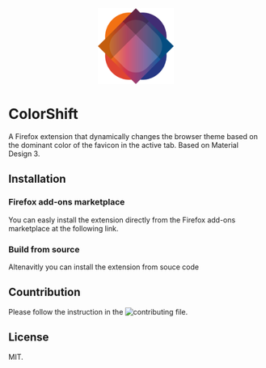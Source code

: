<div style="text-align: center;">
  <img src="public/colorshift_logo.svg" alt="ColorShift" height="150">
</div>

# ColorShift

A Firefox extension that dynamically changes the browser theme based on the dominant color of the favicon in the active tab.
Based on Material Design 3.

## Installation

### Firefox add-ons marketplace

You can easly install the extension directly from the Firefox add-ons marketplace at the following link.

### Build from source

Altenavitly you can install the extension from souce code

## Countribution

Please follow the instruction in the ![contributing]() file.

## License

MIT.
